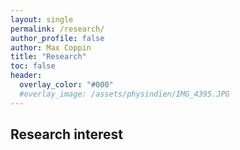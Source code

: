 ```yaml
---
layout: single 
permalink: /research/
author_profile: false
author: Max Coppin
title: "Research"
toc: false
header:
  overlay_color: "#000"
  #overlay_image: /assets/physindien/IMG_4395.JPG
---
```

## Research interest
